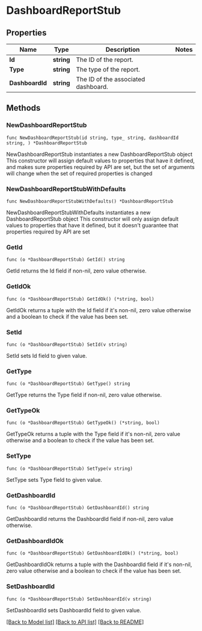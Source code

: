 # DashboardReportStub

## Properties

Name | Type | Description | Notes
------------ | ------------- | ------------- | -------------
**Id** | **string** | The ID of the report. | 
**Type** | **string** | The type of the report. | 
**DashboardId** | **string** | The ID of the associated dashboard. | 

## Methods

### NewDashboardReportStub

`func NewDashboardReportStub(id string, type_ string, dashboardId string, ) *DashboardReportStub`

NewDashboardReportStub instantiates a new DashboardReportStub object
This constructor will assign default values to properties that have it defined,
and makes sure properties required by API are set, but the set of arguments
will change when the set of required properties is changed

### NewDashboardReportStubWithDefaults

`func NewDashboardReportStubWithDefaults() *DashboardReportStub`

NewDashboardReportStubWithDefaults instantiates a new DashboardReportStub object
This constructor will only assign default values to properties that have it defined,
but it doesn't guarantee that properties required by API are set

### GetId

`func (o *DashboardReportStub) GetId() string`

GetId returns the Id field if non-nil, zero value otherwise.

### GetIdOk

`func (o *DashboardReportStub) GetIdOk() (*string, bool)`

GetIdOk returns a tuple with the Id field if it's non-nil, zero value otherwise
and a boolean to check if the value has been set.

### SetId

`func (o *DashboardReportStub) SetId(v string)`

SetId sets Id field to given value.


### GetType

`func (o *DashboardReportStub) GetType() string`

GetType returns the Type field if non-nil, zero value otherwise.

### GetTypeOk

`func (o *DashboardReportStub) GetTypeOk() (*string, bool)`

GetTypeOk returns a tuple with the Type field if it's non-nil, zero value otherwise
and a boolean to check if the value has been set.

### SetType

`func (o *DashboardReportStub) SetType(v string)`

SetType sets Type field to given value.


### GetDashboardId

`func (o *DashboardReportStub) GetDashboardId() string`

GetDashboardId returns the DashboardId field if non-nil, zero value otherwise.

### GetDashboardIdOk

`func (o *DashboardReportStub) GetDashboardIdOk() (*string, bool)`

GetDashboardIdOk returns a tuple with the DashboardId field if it's non-nil, zero value otherwise
and a boolean to check if the value has been set.

### SetDashboardId

`func (o *DashboardReportStub) SetDashboardId(v string)`

SetDashboardId sets DashboardId field to given value.



[[Back to Model list]](../README.md#documentation-for-models) [[Back to API list]](../README.md#documentation-for-api-endpoints) [[Back to README]](../README.md)


